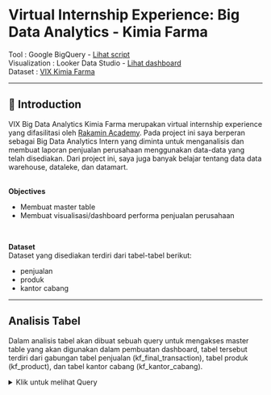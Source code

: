 # **Virtual Internship Experience: Big Data Analytics - Kimia Farma**
Tool : Google BigQuery - [Lihat script](https://github.com/mfadhlim/VIX-Kimia-Farma-Big-Data-Analytics/blob/main/master_table_query_code.sql) <br>
Visualization : Looker Data Studio - [Lihat dashboard](https://lookerstudio.google.com/reporting/91c8ebd9-97da-44a6-88d3-2da0968e9cbb) <br>
Dataset : [VIX Kimia Farma](https://www.rakamin.com/virtual-internship-experience/kimiafarma-big-data-analytics-virtual-internship-program)
<br>

---

## 📂 **Introduction**
VIX Big Data Analytics Kimia Farma merupakan virtual internship experience yang difasilitasi oleh [Rakamin Academy](https://www.rakamin.com/virtual-internship-experience/kimiafarma-big-data-analytics-virtual-internship-program). Pada project ini saya berperan sebagai Big Data Analytics Intern yang diminta untuk menganalisis dan membuat laporan penjualan perusahaan menggunakan data-data yang telah disediakan. Dari project ini, saya juga banyak belajar tentang data data warehouse, dataleke, dan datamart. <br>
<br>

**Objectives**
- Membuat master table
- Membuat visualisasi/dashboard performa penjualan perusahaan
<br>

**Dataset** <br>
Dataset yang disediakan terdiri dari tabel-tabel berikut:
- penjualan
- produk
- kantor cabang


---


##  **Analisis Tabel**
Dalam analisis tabel akan dibuat sebuah query untuk mengakses master table yang akan digunakan dalam pembuatan dashboard, tabel tersebut terdiri dari gabungan tabel penjualan (kf_final_transaction), tabel produk (kf_product), dan tabel kantor cabang (kf_kantor_cabang). <br>

<details>
  <summary> Klik untuk melihat Query </summary>
    <br>
    
```sql
WITH temp_table AS(
  SELECT
    transaction_id,
    price * (1-discount_percentage) AS nett_sales,
    CASE
      WHEN price * (1-discount_percentage) <= 50000 THEN 0.1
      WHEN price * (1-discount_percentage) <= 100000 THEN 0.15
      WHEN price * (1-discount_percentage) <= 300000 THEN 0.2
      WHEN price * (1-discount_percentage) <= 500000 THEN 0.25
      ELSE 0.3
    END AS persentase_gross_laba
  FROM KF_FInal_Task.kf_final_transaction
)
SELECT 
  ft.transaction_id,
  ft.date,
  ft.branch_id,
  kc.branch_name,
  kc.kota,
  kc.provinsi,
  kc.rating AS rating_cabang,
  ft.customer_name,
  ft.product_id,
  p.product_name,
  p.price AS actual_price,
  ft.discount_percentage,
  tt.persentase_gross_laba,
  tt.nett_sales,
  ROUND(tt.nett_sales * tt.persentase_gross_laba,1) AS nett_profit,
  ft.rating
FROM KF_FInal_Task.kf_final_transaction AS ft
JOIN KF_FInal_Task.kf_kantor_cabang AS kc
ON ft.branch_id = kc.branch_id
JOIN KF_FInal_Task.kf_product AS p
ON ft.product_id = p.product_id
JOIN temp_table as tt
ON ft.transaction_id = tt.transaction_id
ORDER BY 1 desc
```
    


##  **Data Visualization**

[Lihat pada halaman Looker Data Studio](https://lookerstudio.google.com/reporting/91c8ebd9-97da-44a6-88d3-2da0968e9cbb).

<p align="center">
    <kbd> <img width="1000" alt="Kimia_Farma_page-0001" src="https://github.com/mfadhlim/VIX-Kimia-Farma-Big-Data-Analytics/blob/main/Dashboard.JPG"> </kbd> <br>
    Gambar 3 — Performmance Analytics Dashboard PT. Kimia Farma
</p>
<br>

---
